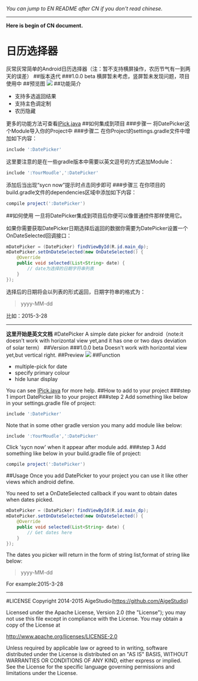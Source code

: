 *You can jump to EN README after CN if you don't read chinese.*
***
**Here is begin of CN document.**
# 日历选择器
灰常灰常简单的Android日历选择器（注：暂不支持横屏操作，农历节气有一到两天的误差）
##版本迭代
###1.0.0 beta
横屏暂未考虑，竖屏暂未发现问题，项目使用中
##预览图
![](https://github.com/AigeStudio/DatePicker/blob/master/PreviewGif.gif)
##功能简介
* 支持多选返回结果
* 支持主色调定制
* 农历隐藏

更多的功能方法可查看[IPick.java](https://github.com/AigeStudio/DatePicker/blob/master/DatePicker/src/main/java/cn/aigestudio/datepicker/interfaces/IPick.java)
##如何集成到项目
###步骤一
将DatePicker这个Module导入你的Project中
###步骤二
在你Project的settings.gradle文件中增加如下内容：
```gradle
include ':DatePicker'
```
这里要注意的是在一些gradle版本中需要以英文逗号的方式追加Module：
```gradle
include ':YourMoudle',':DatePicker'
```
添加后当出现“sycn now”提示时点击同步即可
###步骤三
在你项目的build.gradle文件的dependencies区域中添加如下内容：
```gradle
compile project(':DatePicker')
```
##如何使用
一旦将DatePicker集成到项目后你便可以像普通控件那样使用它。

如果你需要获取DatePicker日期选择后返回的数据你需要为DatePicker设置一个OnDateSelected回调接口：
```Java
mDatePicker = (DatePicker) findViewById(R.id.main_dp);
mDatePicker.setOnDateSelected(new OnDateSelected() {
    @Override
    public void selected(List<String> date) {
        // date为选择的日期字符串列表
    }
});
```
选择后的日期将会以列表的形式返回，日期字符串的格式为：
>yyyy-MM-dd

比如：2015-3-28

***
**这里开始是英文文档**
#DatePicker
A simple date picker for android（note:it doesn't work with horizontal view yet,and it has one or two days deviation of solar term）
##Version
###1.0.0 beta
Doesn't work with horizontal view yet,but vertical right.
##Preview
![](https://github.com/AigeStudio/DatePicker/blob/master/PreviewGif.gif)
##Function
* multiple-pick for date
* specify primary colour
* hide lunar display

You can see [IPick.java](https://github.com/AigeStudio/DatePicker/blob/master/DatePicker/src/main/java/cn/aigestudio/datepicker/interfaces/IPick.java) for more help.
##How to add to your project
###step 1
import DatePicker lib to your project
###step 2
Add something like below in your settings.gradle file of project:
```gradle
include ':DatePicker'
```
Note that in some other gradle version you many add module like below:
```gradle
include ':YourMoudle',':DatePicker'
```
Click 'sycn now' when it appear after module add.
###step 3
Add something like below in your build.gradle file of project:
```gradle
compile project(':DatePicker')
```
##Usage
Once you add DatePicker to your project you can use it like other views which android define.

You need to set a OnDateSelected callback if you want to obtain dates when dates picked.
```Java
mDatePicker = (DatePicker) findViewById(R.id.main_dp);
mDatePicker.setOnDateSelected(new OnDateSelected() {
    @Override
    public void selected(List<String> date) {
        // Get dates here
    }
});
```
The dates you picker will return in the form of string list,format of string like below:
>yyyy-MM-dd

For example:2015-3-28
***
#LICENSE
 Copyright 2014-2015 AigeStudio(https://github.com/AigeStudio)

 Licensed under the Apache License, Version 2.0 (the "License");
 you may not use this file except in compliance with the License.
 You may obtain a copy of the License at

 http://www.apache.org/licenses/LICENSE-2.0

 Unless required by applicable law or agreed to in writing, software
 distributed under the License is distributed on an "AS IS" BASIS,
 WITHOUT WARRANTIES OR CONDITIONS OF ANY KIND, either express or implied.
 See the License for the specific language governing permissions and
 limitations under the License.
